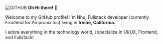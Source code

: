 

![GITHUB](https://user-images.githubusercontent.com/44100814/194193004-eca14932-57f4-497b-9442-c7b437c1c030.png)
<b> Oh Hi there! 👋 </b>

Welcome to my GitHub profile!
I'm Nhu, Fullstack developer (currently Frontend for Ampronix.inc) living in <b> Irvine, California. </b>

I adore everything in the technology world, i specialize in UI/UX, Frontend, and Fullstack! 

